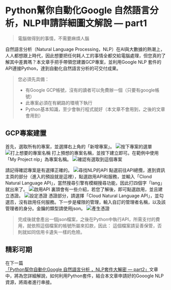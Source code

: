 # Python幫你自動化Google 自然語言分析，NLP申請詳細圖文解說 — part1

> 電腦做得到的事情，不需要麻煩人腦

自然語言分析（Natural Language Processing，NLP）在AI與大數據的熱潮上，人人都想跟上時代，因此想要把任何耗人工的事情全都交給電腦處理，但您真的了解其中差異嗎？本文章手把手帶領您建置GCP專案，並利用Google NLP 套件的API連接Python，達到自動化自然語言分析的可交付成果。

> 您必須先具備：
> * 有Google GCP帳號，沒有的讀者可以免費辦一個（只要有google帳號）
> * 此專案必須在有網路的環境下執行
> * Python基本知識，至少會執行程式就好（本文章不會用到，之後的文章會用到）

## GCP專案建置
首先，選取所有的專案，並選擇右上角的「新增專案」。
![按下專案的選單](https://i.imgur.com/TMCJwh6.png)
![打上想要的專案名稱](https://i.imgur.com/BrvUG5F.png)
打上預想的專案名稱，並按下建立即可。在範例中使用「My Project nlp」為專案名稱。
![確認有選取到這個專案](https://i.imgur.com/Tu6zutx.png)

請記得確認專案是有選擇正確的。
![尋找NLP的API](https://i.imgur.com/JEYBQ4K.png)
點選前往API總攬，進到資訊主頁的部分（進入的預設就是這裡），點選啟用API和服務，並輸入「Clond Natural Language API」，當然搜尋引擎有模糊搜尋功能，因此打四個字「lang」就出來了。
![啟用API](https://i.imgur.com/wISe5ct.png)
裏頭會有一些介紹，若您了解後，即可點選啟用，並且建立憑證。
![設定憑證](https://i.imgur.com/cIhh3N0.png)
憑證部分，請選擇「Cloud Natural Language API」，並勾選否，沒有啟用任何服務。下一步是權限的管理，輸入自訂的管理者名稱，以及該管理者的身分。金鑰的類型請使用json。
![產生憑證](https://i.imgur.com/k6CBORS.png)
> 完成後就會產出一個json檔案，之後在Python中執行API，所需支付的費用，就依照這個檔案的帳號所屬來扣款，因此：
> 這個檔案請妥善保管，否則就如同信用卡遺失一樣的危險。
## 精彩可期
在下一篇[「Python幫你自動化Google 自然語言分析 ，NLP套件大解密 — part2」](/article?a=3&c=0)文章中，將為您詳細解說，如何利用Python套件，結合本文章申請好的Gooogle NLP資源，將兩者進行串接。


